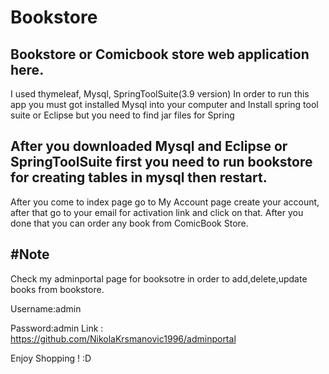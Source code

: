 # Bookstore


Bookstore or Comicbook store web application here.
-------------------------------------------------
I used thymeleaf, Mysql, SpringToolSuite(3.9 version)
In order to run this app you must got installed Mysql into your computer and Install spring tool suite or Eclipse but you need to find jar files for Spring

After you downloaded Mysql and Eclipse or SpringToolSuite first you need to run bookstore for creating tables in mysql then restart.
-------------------------------------------------------------------

After you come to index page go to My Account page create your account, after that go to your email for activation link and click on that.
After you done that you can order any book from ComicBook Store.


#Note
--------------
Check my adminportal page for booksotre in order to add,delete,update books from bookstore.

Username:admin

Password:admin
Link : https://github.com/NikolaKrsmanovic1996/adminportal

Enjoy Shopping ! :D
